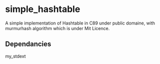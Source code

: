 simple_hashtable
================

A simple implementation of Hashtable in C89 under public domaine, with murmurhash algorithm
which is under Mit Licence.

## Dependancies

my_stdext
